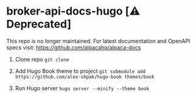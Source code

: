 # broker-api-docs-hugo [:warning: Deprecated]

This repo is no longer maintained. For latest documentation and OpenAPI specs visit: https://github.com/alpacahq/alpaca-docs

1. Clone repo `git clone`

2. Add Hugo Book theme to project `git submodule add https://github.com/alex-shpak/hugo-book themes/book`

3. Run Hugo server `hugo server --minify --theme book`
